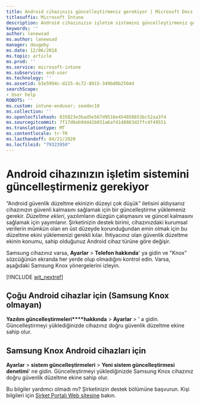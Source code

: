 ```yaml
---
title: Android cihazınızı güncelleştirmeniz gerekiyor | Microsoft Docs
titlesuffix: Microsoft Intune
description: Android cihazınızın işletim sistemini güncelleştirmeniz gerekir.
keywords: ''
author: lenewsad
ms.author: lanewsad
manager: dougeby
ms.date: 12/06/2018
ms.topic: article
ms.prod: ''
ms.service: microsoft-intune
ms.subservice: end-user
ms.technology: ''
ms.assetid: b3e5994c-d215-4c72-8915-349bd0b2504d
searchScope:
- User help
ROBOTS: ''
ms.custom: intune-enduser; seodec18
ms.collection: ''
ms.openlocfilehash: 835823e3bad5e567d9516e454858653bc52aa3f4
ms.sourcegitcommit: 7f17d6eb9dd41b031a6af4148863d2ffc4f49551
ms.translationtype: MT
ms.contentlocale: tr-TR
ms.lasthandoff: 04/21/2020
ms.locfileid: "79323950"
---
```

# <a name="you-need-to-update-your-android-devices-operating-system"></a>Android cihazınızın işletim sistemini güncelleştirmeniz gerekiyor

“Android güvenlik düzeltme ekinizin düzeyi çok düşük” iletisini aldıysanız cihazınızın güvenli kalmasını sağlamak için bir güncelleştirme yüklemeniz gerekir. _Düzeltme ekleri_, yazılımların düzgün çalışmasını ve güncel kalmasını sağlamak için yayımlanır. Şirketinizin destek birimi, cihazınızdaki kurumsal verilerin mümkün olan en üst düzeyde korunduğundan emin olmak için bu düzeltme ekini yüklemenizi gerekli kılar. İhtiyacınız olan güvenlik düzeltme ekinin konumu, sahip olduğunuz Android cihaz türüne göre değişir.

Samsung cihazınız varsa, **Ayarlar** > **Telefon hakkında**' ya gidin ve "Knox" sözcüğünün ekranda her yerde olup olmadığını kontrol edin. Varsa, aşağıdaki Samsung Knox yönergelerini izleyin.

[!INCLUDE [wit_nextref](includes/end-user-os-update-guidance.md)]

## <a name="for-most-android-devices-non-samsung-knox"></a>Çoğu Android cihazlar için (Samsung Knox olmayan)

**Yazılım güncelleştirmeleri****hakkında** >  **Ayarlar** > ' a gidin. Güncelleştirmeyi yüklediğinizde cihazınız doğru güvenlik düzeltme ekine sahip olur.

## <a name="for-samsung-knox-android-devices"></a>Samsung Knox Android cihazları için

**Ayarlar** > **sistem güncelleştirmeleri** > **Yeni sistem güncelleştirmesi denetimi**' ne gidin. Güncelleştirmeyi yüklediğinizde Samsung Knox cihazınız doğru güvenlik düzeltme ekine sahip olur.



Bu bilgiler yardımcı olmadı mı? Şirketinizin destek bölümüne başvurun. Kişi bilgileri için [Şirket Portalı Web sitesine](https://go.microsoft.com/fwlink/?linkid=2010980) bakın.
